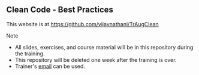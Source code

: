 ## Clean Code - Best Practices

This website is at <https://github.com/vijaynathani/TrAugClean>

Note
- All slides, exercises, and course material will be in this repository during the training.
- This repository will be deleted one week after the training is over.
- Trainer's  [email](mailto:vijay_nathani@yahoo.com) can be used.
